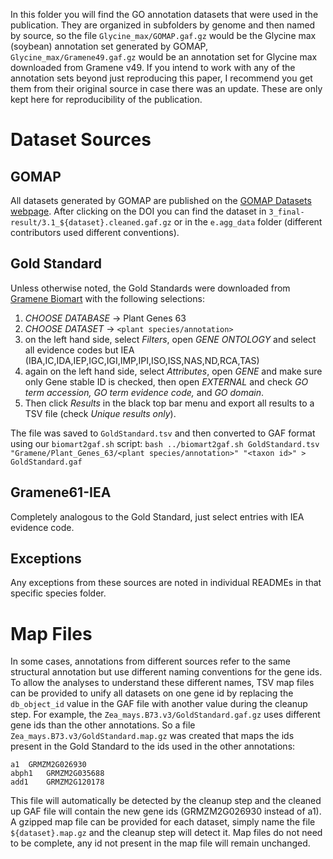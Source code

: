 In this folder you will find the GO annotation datasets that were used in the publication.
They are organized in subfolders by genome and then named by source, so the file `Glycine_max/GOMAP.gaf.gz` would be the Glycine max (soybean) annotation set generated by GOMAP, `Glycine_max/Gramene49.gaf.gz` would be an annotation set for Glycine max downloaded from Gramene v49.
If you intend to work with any of the annotation sets beyond just reproducing this paper, I recommend you get them from their original source in case there was an update. These are only kept here for reproducibility of the publication.

# Dataset Sources
## GOMAP
All datasets generated by GOMAP are published on the [GOMAP Datasets webpage](https://dill-picl.org/projects/gomap/gomap-datasets/).
After clicking on the DOI you can find the dataset in `3_final-result/3.1_${dataset}.cleaned.gaf.gz` or in the `e.agg_data` folder (different contributors used different conventions).

## Gold Standard
Unless otherwise noted, the Gold Standards were downloaded from [Gramene Biomart](http://ensembl.gramene.org/biomart/martview) with the following selections:

1. *CHOOSE DATABASE* -> Plant Genes 63
2. *CHOOSE DATASET* -> `<plant species/annotation>`
3. on the left hand side, select *Filters*, open *GENE ONTOLOGY* and select all evidence codes but IEA (IBA,IC,IDA,IEP,IGC,IGI,IMP,IPI,ISO,ISS,NAS,ND,RCA,TAS)
4. again on the left hand side, select *Attributes*, open *GENE* and make sure only Gene stable ID is checked, then open *EXTERNAL* and check _GO term accession, GO term evidence code,_ and _GO domain_.
5. Then click *Results* in the black top bar menu and export all results to a TSV file (check *Unique results only*).

The file was saved to `GoldStandard.tsv` and then converted to GAF format using our `biomart2gaf.sh` script: `bash ../biomart2gaf.sh GoldStandard.tsv "Gramene/Plant_Genes_63/<plant species/annotation>" "<taxon id>" > GoldStandard.gaf`

## Gramene61-IEA
Completely analogous to the Gold Standard, just select entries with IEA evidence code.

## Exceptions
Any exceptions from these sources are noted in individual READMEs in that specific species folder.

# Map Files
In some cases, annotations from different sources refer to the same structural annotation but use different naming conventions for the gene ids.
To allow the analyses to understand these different names, TSV map files can be provided to unify all datasets on one gene id by replacing the `db_object_id` value in the GAF file with another value during the cleanup step.
For example, the `Zea_mays.B73.v3/GoldStandard.gaf.gz` uses different gene ids than the other annotations.
So a file `Zea_mays.B73.v3/GoldStandard.map.gz` was created that maps the ids present in the Gold Standard to the ids used in the other annotations:
```
a1	GRMZM2G026930
abph1	GRMZM2G035688
add1	GRMZM2G120178
```
This file will automatically be detected by the cleanup step and the cleaned up GAF file will contain the new gene ids (GRMZM2G026930 instead of a1).
A gzipped map file can be provided for each dataset, simply name the file `${dataset}.map.gz` and the cleanup step will detect it. 
Map files do not need to be complete, any id not present in the map file will remain unchanged.
